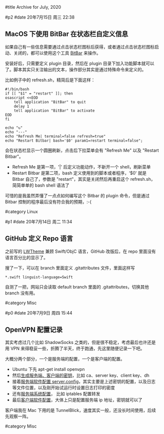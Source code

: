 #title Archive for July, 2020

#p2
#date 20年7月15日 周三 22:38

## MacOS 下使用 BitBar 在状态栏自定义信息

如果自己有一些信息需要通过点击状态栏图标后获得，或者通过点击状态栏图标启动、关闭的，都可以使用这个工具 [BitBar](https://getbitbar.com) 来操作。

安装好后，只需要定义 plugin 目录，然后在 plugin 目录下加入功能脚本就可以了。脚本其实只关注输出的文本，操作部分其实是通过特殊命令来定义的。

比如例子中的 refresh.sh，精简后是下面这样：

```source
#!/bin/bash
if [[ "$1" = "restart" ]]; then
osascript <<EOD
	tell application "BitBar" to quit
	delay 1
	tell application "BitBar" to activate
EOD
fi

echo "↻"
echo "---"
echo "Refresh Me| terminal=false refresh=true"
echo "Restart Bitbar| bash='$0' param1=restart terminal=false";
```

会在状态栏显示一个圆圈刷新，点击后下拉菜单会有 "Refresh Me" 以及 "Restart Bitbar"。

- Refresh Me 是第一项，'|' 后定义功能动作，不新开一个 shell，刷新菜单
- Restart Bitbar 是第二项，bash 定义使用到的脚本或者程序，‘$0' 就是 Bitbar 自己了，参数是 "restart"，其实是关闭然后再重启这个 refresh.sh，简简单单的 bash shell 语法了

可惜的是我虽然弄懂了一点点如何编写这个 Bitbar 的 plugin 命令，但是通过 Bitbar 控制的程序最后没有符合我的预期，:-(

#category Linux



#p1
#date 20年7月14日 周二 11:34

## GitHub 定义 Repo 语言

之前写的 [LWTheme](https://github.com/lalawue/LWTheme) 兼顾 Swift/ObjC 语言，GitHub 改版后，在 repo 里面没有语言百分比的显示了。

搜了一下，可以在 branch 里面定义 .gitattributes 文件，里面这样写

```source
*.swift linguist-language=Swift
```

自测了一把，网站只会读取 default branch 里面的 .gitattributes，切换其他 branch 没有用。

#category Misc



#p0
#date 20年7月9日 周四 15:44

## OpenVPN 配置记录

其实考虑过几个比如 ShadowSocks 之类的，但是很不稳定，考虑最后也许还是用 VPN 来得稳妥一些，折腾了半天，终于跑通，先这里随便记录一下吧。

大概分两个部分，一个是服务端的配置，一个是客户端的配置。

- Ubuntu 下先 apt-get install openvpn
- 然后[生成服务端、客户端的密钥](https://article.itxueyuan.com/pMy1b)，比如 ca、server key、client key、dh
- 接着[服务端软件配置 server.config](http://blog.joylau.cn/2020/05/28/OpenVPN-Config/)，其实主要是上述密钥的配置，以及日志等文件位置，以及刚开始试运行时设置日志打印的密度
- 还有[服务端系统配置](https://wiki.deepin.org/wiki/VPN服务)， 比如 iptables 配置转发
- 最后[客户端软件配置](http://blog.joylau.cn/2020/05/28/OpenVPN-Config/)，大体上只是配置服务端 ip 地址，密钥就可以了

客户端我在 Mac 下用的是 TunnelBlick，速度其实一般，还没长时间使用，后续先观察一阵。

#category Misc